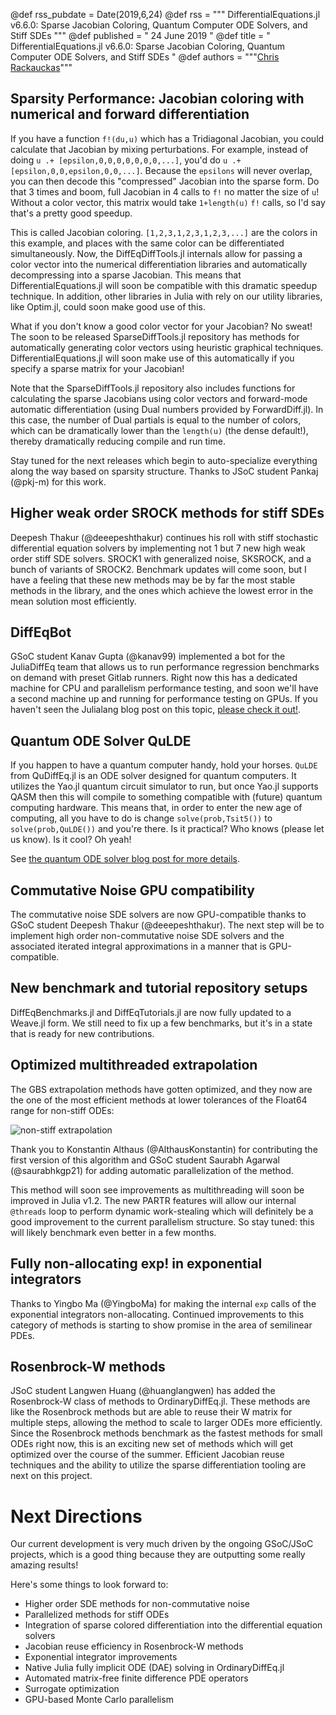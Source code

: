 @def rss_pubdate = Date(2019,6,24)
@def rss = """ DifferentialEquations.jl v6.6.0: Sparse Jacobian Coloring, Quantum Computer ODE Solvers, and Stiff SDEs """
@def published = " 24 June 2019 "
@def title = " DifferentialEquations.jl v6.6.0: Sparse Jacobian Coloring, Quantum Computer ODE Solvers, and Stiff SDEs "
@def authors = """<a href="https://github.com/ChrisRackauckas">Chris Rackauckas</a>"""  

## Sparsity Performance: Jacobian coloring with numerical and forward differentiation

If you have a function `f!(du,u)` which has a Tridiagonal Jacobian, you could
calculate that Jacobian by mixing perturbations. For example, instead of doing
`u .+ [epsilon,0,0,0,0,0,0,0,...]`, you'd do `u .+ [epsilon,0,0,epsilon,0,0,...]`.
Because the `epsilons` will never overlap, you can then decode this "compressed"
Jacobian into the sparse form. Do that 3 times and boom, full Jacobian in
4 calls to `f!` no matter the size of `u`! Without a color vector, this matrix
would take `1+length(u)` `f!` calls, so I'd say that's a pretty good speedup.

This is called Jacobian coloring. `[1,2,3,1,2,3,1,2,3,...]` are the colors in
this example, and places with the same color can be differentiated simultaneously.
Now, the DiffEqDiffTools.jl internals allow for passing a color vector into the
numerical differentiation libraries and automatically decompressing into a
sparse Jacobian. This means that DifferentialEquations.jl will soon be compatible
with this dramatic speedup technique. In addition, other libraries in Julia with
rely on our utility libraries, like Optim.jl, could soon make good use of this.

What if you don't know a good color vector for your Jacobian? No sweat! The
soon to be released SparseDiffTools.jl repository has methods for automatically
generating color vectors using heuristic graphical techniques.
DifferentialEquations.jl will soon make use of this automatically if you specify
a sparse matrix for your Jacobian!

Note that the SparseDiffTools.jl repository also includes functions for calculating
the sparse Jacobians using color vectors and forward-mode automatic differentiation
(using Dual numbers provided by ForwardDiff.jl). In this case, the number of Dual
partials is equal to the number of colors, which can be dramatically lower than
the `length(u)` (the dense default!), thereby dramatically reducing compile
and run time.

Stay tuned for the next releases which begin to auto-specialize everything
along the way based on sparsity structure. Thanks to JSoC student Pankaj (@pkj-m)
for this work.

## Higher weak order SROCK methods for stiff SDEs

Deepesh Thakur (@deeepeshthakur) continues his roll with stiff stochastic
differential equation solvers by implementing not 1 but 7 new high weak order
stiff SDE solvers. SROCK1 with generalized noise, SKSROCK, and a bunch of
variants of SROCK2. Benchmark updates will come soon, but I have a feeling
that these new methods may be by far the most stable methods in the library,
and the ones which achieve the lowest error in the mean solution most efficiently.

## DiffEqBot

GSoC student Kanav Gupta (@kanav99) implemented a bot for the JuliaDiffEq
team that allows us to run performance regression benchmarks on demand with
preset Gitlab runners. Right now this has a dedicated machine for CPU and
parallelism performance testing, and soon we'll have a second machine
up and running for performance testing on GPUs. If you haven't seen the Julialang
blog post on this topic, [please check it out!](https://sciml.ai/blog/2019/06/diffeqbot).

## Quantum ODE Solver QuLDE

If you happen to have a quantum computer handy, hold your horses. `QuLDE` from
QuDiffEq.jl is an ODE solver designed for quantum computers. It utilizes the
Yao.jl quantum circuit simulator to run, but once Yao.jl supports QASM then
this will compile to something compatible with (future) quantum computing
hardware. This means that, in order to enter the new age of computing, all
you have to do is change `solve(prob,Tsit5())` to `solve(prob,QuLDE())` and you're
there. Is it practical? Who knows (please let us know). Is it cool? Oh yeah!

See [the quantum ODE solver blog post for more details](https://nextjournal.com/dgan181/julia-soc-19-quantum-algorithms-for-differential-equations).

## Commutative Noise GPU compatibility

The commutative noise SDE solvers are now GPU-compatible thanks to GSoC student
Deepesh Thakur (@deeepeshthakur). The next step will be to implement high order
non-commutative noise SDE solvers and the associated iterated integral
approximations in a manner that is GPU-compatible.

## New benchmark and tutorial repository setups

DiffEqBenchmarks.jl and DiffEqTutorials.jl are now fully updated to a Weave.jl
form. We still need to fix up a few benchmarks, but it's in a state that is ready
for new contributions.

## Optimized multithreaded extrapolation

The GBS extrapolation methods have gotten optimized, and they now are the one
of the most efficient methods at lower tolerances of the Float64 range for
non-stiff ODEs:

![non-stiff extrapolation](https://user-images.githubusercontent.com/1814174/59899185-d56a5e80-93c1-11e9-86a0-ea09bfaa59ed.png)

Thank you to Konstantin Althaus (@AlthausKonstantin) for contributing the first
version of this algorithm and GSoC student Saurabh Agarwal (@saurabhkgp21) for
adding automatic parallelization of the method.

This method will soon see improvements as multithreading will soon be improved
in Julia v1.2. The new PARTR features will allow our internal `@threads` loop
to perform dynamic work-stealing which will definitely be a good improvement to
the current parallelism structure. So stay tuned: this will likely benchmark
even better in a few months.

## Fully non-allocating exp! in exponential integrators

Thanks to Yingbo Ma (@YingboMa) for making the internal `exp` calls of the
exponential integrators non-allocating. Continued improvements to this category
of methods is starting to show promise in the area of semilinear PDEs.

## Rosenbrock-W methods

JSoC student Langwen Huang (@huanglangwen) has added the Rosenbrock-W class of
methods to OrdinaryDiffEq.jl. These methods are like the Rosenbrock methods
but are able to reuse their W matrix for multiple steps, allowing the method
to scale to larger ODEs more efficiently. Since the Rosenbrock methods
benchmark as the fastest methods for small ODEs right now, this is an exciting
new set of methods which will get optimized over the course of the summer.
Efficient Jacobian reuse techniques and the ability to utilize the sparse
differentiation tooling are next on this project.

# Next Directions

Our current development is very much driven by the ongoing GSoC/JSoC projects,
which is a good thing because they are outputting some really amazing results!

Here's some things to look forward to:

- Higher order SDE methods for non-commutative noise
- Parallelized methods for stiff ODEs
- Integration of sparse colored differentiation into the differential equation solvers
- Jacobian reuse efficiency in Rosenbrock-W methods
- Exponential integrator improvements
- Native Julia fully implicit ODE (DAE) solving in OrdinaryDiffEq.jl
- Automated matrix-free finite difference PDE operators
- Surrogate optimization
- GPU-based Monte Carlo parallelism
